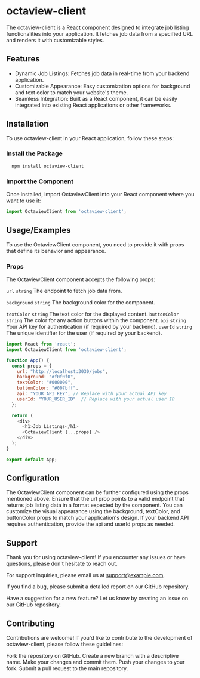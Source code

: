 
# octaview-client 

The octaview-client is a React component designed to integrate job listing functionalities into your application. It fetches job data from a specified URL and renders it with customizable styles.


## Features

- Dynamic Job Listings: Fetches job data in real-time from your backend application.
- Customizable Appearance: Easy customization options for background and text color to match your website's theme.
- Seamless Integration: Built as a React component, it can be easily integrated into existing React applications or other frameworks.


## Installation

To use octaview-client in your React application, follow these steps:

### Install the Package

```bash
  npm install octaview-client
```
### Import the Component
Once installed, import OctaviewClient into your React component where you want to use it:
```javascript
import OctaviewClient from 'octaview-client';

```
    
## Usage/Examples
To use the OctaviewClient component, you need to provide it with props that define its behavior and appearance.

### Props
The OctaviewClient component accepts the following props:

`url`   `string` The endpoint to fetch job data from.

`background` `string` The background color for the component.

`textColor` `string` The text color for the displayed content.
`buttonColor`	`string`	The color for any action buttons within the component.
`api`	`string`	Your API key for authentication (if required by your backend).
`userId`	`string`	The unique identifier for the user (if required by your backend).




```javascript
import React from 'react';
import OctaviewClient from 'octaview-client';

function App() {
  const props = {
    url: "http://localhost:3030/jobs",
    background: "#f0f0f0",
    textColor: "#000000",
    buttonColor: "#007bff",
    api: "YOUR_API_KEY", // Replace with your actual API key
    userId: "YOUR_USER_ID"  // Replace with your actual user ID
  };

  return (
    <div>
      <h1>Job Listings</h1>
      <OctaviewClient {...props} />
    </div>
  );
}

export default App;

```
## Configuration

The OctaviewClient component can be further configured using the props mentioned above. Ensure that the url prop points to a valid endpoint that returns job listing data in a format expected by the component. You can customize the visual appearance using the background, textColor, and buttonColor props to match your application's design. If your backend API requires authentication, provide the api and userId props as needed.

## Support

Thank you for using octaview-client! If you encounter any issues or have questions, please don't hesitate to reach out.

For support inquiries, please email us at support@example.com.

If you find a bug, please submit a detailed report on our GitHub repository.

Have a suggestion for a new feature? Let us know by creating an issue on our GitHub repository.

## Contributing

Contributions are welcome! If you'd like to contribute to the development of octaview-client, please follow these guidelines:

Fork the repository on GitHub.
Create a new branch with a descriptive name.
Make your changes and commit them.
Push your changes to your fork.
Submit a pull request to the main repository.